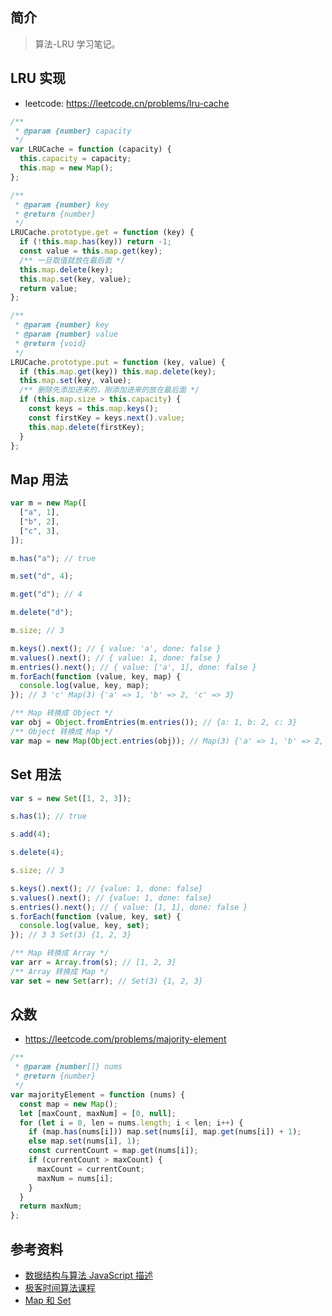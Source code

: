 ## 简介

> 算法-LRU 学习笔记。

## LRU 实现

- leetcode: https://leetcode.cn/problems/lru-cache

```js
/**
 * @param {number} capacity
 */
var LRUCache = function (capacity) {
  this.capacity = capacity;
  this.map = new Map();
};

/**
 * @param {number} key
 * @return {number}
 */
LRUCache.prototype.get = function (key) {
  if (!this.map.has(key)) return -1;
  const value = this.map.get(key);
  /** 一旦取值就放在最后面 */
  this.map.delete(key);
  this.map.set(key, value);
  return value;
};

/**
 * @param {number} key
 * @param {number} value
 * @return {void}
 */
LRUCache.prototype.put = function (key, value) {
  if (this.map.get(key)) this.map.delete(key);
  this.map.set(key, value);
  /** 删除先添加进来的，刚添加进来的放在最后面 */
  if (this.map.size > this.capacity) {
    const keys = this.map.keys();
    const firstKey = keys.next().value;
    this.map.delete(firstKey);
  }
};
```

## Map 用法

```js
var m = new Map([
  ["a", 1],
  ["b", 2],
  ["c", 3],
]);

m.has("a"); // true

m.set("d", 4);

m.get("d"); // 4

m.delete("d");

m.size; // 3

m.keys().next(); // { value: 'a', done: false }
m.values().next(); // { value: 1, done: false }
m.entries().next(); // { value: ['a', 1], done: false }
m.forEach(function (value, key, map) {
  console.log(value, key, map);
}); // 3 'c' Map(3) {'a' => 1, 'b' => 2, 'c' => 3}

/** Map 转换成 Object */
var obj = Object.fromEntries(m.entries()); // {a: 1, b: 2, c: 3}
/** Object 转换成 Map */
var map = new Map(Object.entries(obj)); // Map(3) {'a' => 1, 'b' => 2, 'c' => 3}
```

## Set 用法

```js
var s = new Set([1, 2, 3]);

s.has(1); // true

s.add(4);

s.delete(4);

s.size; // 3

s.keys().next(); // {value: 1, done: false}
s.values().next(); // {value: 1, done: false}
s.entries().next(); // { value: [1, 1], done: false }
s.forEach(function (value, key, set) {
  console.log(value, key, set);
}); // 3 3 Set(3) {1, 2, 3}

/** Map 转换成 Array */
var arr = Array.from(s); // [1, 2, 3]
/** Array 转换成 Map */
var set = new Set(arr); // Set(3) {1, 2, 3}
```

## 众数

- https://leetcode.com/problems/majority-element

```js
/**
 * @param {number[]} nums
 * @return {number}
 */
var majorityElement = function (nums) {
  const map = new Map();
  let [maxCount, maxNum] = [0, null];
  for (let i = 0, len = nums.length; i < len; i++) {
    if (map.has(nums[i])) map.set(nums[i], map.get(nums[i]) + 1);
    else map.set(nums[i], 1);
    const currentCount = map.get(nums[i]);
    if (currentCount > maxCount) {
      maxCount = currentCount;
      maxNum = nums[i];
    }
  }
  return maxNum;
};
```

## 参考资料

- [数据结构与算法 JavaScript 描述](https://book.douban.com/subject/25945449/)
- [极客时间算法课程](https://time.geekbang.org/course/intro/100019701)
- [Map 和 Set](https://www.liaoxuefeng.com/wiki/1022910821149312/1023024181109440)
